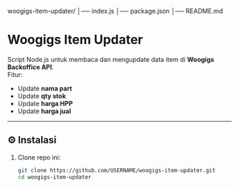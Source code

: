 woogigs-item-updater/
│── index.js
│── package.json
│── README.md



# Woogigs Item Updater

Script Node.js untuk membaca dan mengupdate data item di **Woogigs Backoffice API**.  
Fitur:
- Update **nama part**
- Update **qty stok**
- Update **harga HPP**
- Update **harga jual**

---

## ⚙️ Instalasi

1. Clone repo ini:
   ```bash
   git clone https://github.com/USERNAME/woogigs-item-updater.git
   cd woogigs-item-updater
